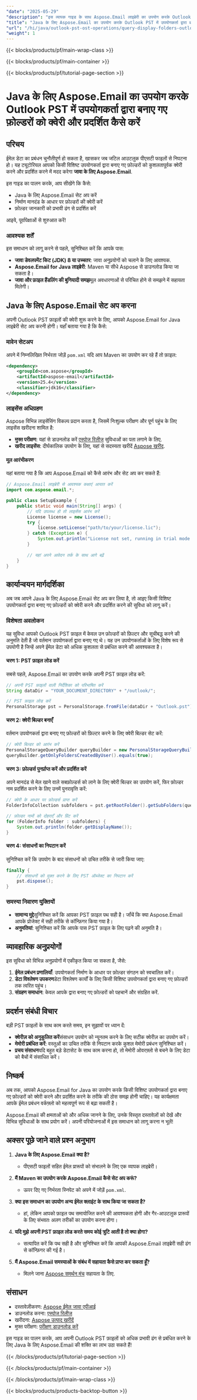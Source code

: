 ```yaml
---
"date": "2025-05-29"
"description": "इस व्यापक गाइड के साथ Aspose.Email लाइब्रेरी का उपयोग करके Outlook PST फ़ाइलों में उपयोगकर्ता-निर्मित फ़ोल्डरों को कुशलतापूर्वक प्रबंधित और क्वेरी करना सीखें।"
"title": "Java के लिए Aspose.Email का उपयोग करके Outlook PST में उपयोगकर्ता द्वारा बनाए गए फ़ोल्डरों को क्वेरी और प्रदर्शित कैसे करें"
"url": "/hi/java/outlook-pst-ost-operations/query-display-folders-outlook-pst-aspose-email-java/"
"weight": 1
---
```


{{< blocks/products/pf/main-wrap-class >}}

{{< blocks/products/pf/main-container >}}

{{< blocks/products/pf/tutorial-page-section >}}
# Java के लिए Aspose.Email का उपयोग करके Outlook PST में उपयोगकर्ता द्वारा बनाए गए फ़ोल्डरों को क्वेरी और प्रदर्शित कैसे करें

## परिचय

ईमेल डेटा का प्रबंधन चुनौतीपूर्ण हो सकता है, खासकर जब जटिल आउटलुक पीएसटी फाइलों से निपटना हो। यह ट्यूटोरियल आपको किसी विशिष्ट उपयोगकर्ता द्वारा बनाए गए फ़ोल्डरों को कुशलतापूर्वक क्वेरी करने और प्रदर्शित करने में मदद करेगा **जावा के लिए Aspose.Email**.

इस गाइड का पालन करके, आप सीखेंगे कि कैसे:
- Java के लिए Aspose.Email सेट अप करें
- निर्माण मानदंड के आधार पर फ़ोल्डरों की क्वेरी करें
- फ़ोल्डर जानकारी को प्रभावी ढंग से प्रदर्शित करें

आइये, पूर्वापेक्षाओं से शुरुआत करें!

### आवश्यक शर्तें

इस समाधान को लागू करने से पहले, सुनिश्चित करें कि आपके पास:
- **जावा डेवलपमेंट किट (JDK) 8 या उच्चतर**: जावा अनुप्रयोगों को चलाने के लिए आवश्यक.
- **Aspose.Email for Java लाइब्रेरी**: Maven या सीधे Aspose से डाउनलोड किया जा सकता है।
- **जावा और फ़ाइल हैंडलिंग की बुनियादी समझ**मूल अवधारणाओं से परिचित होने से समझने में सहायता मिलेगी।

## Java के लिए Aspose.Email सेट अप करना

अपनी Outlook PST फ़ाइलों की क्वेरी शुरू करने के लिए, आपको Aspose.Email for Java लाइब्रेरी सेट अप करनी होगी। यहाँ बताया गया है कि कैसे:

### मावेन सेटअप

अपने में निम्नलिखित निर्भरता जोड़ें `pom.xml` यदि आप Maven का उपयोग कर रहे हैं तो फ़ाइल:

```xml
<dependency>
    <groupId>com.aspose</groupId>
    <artifactId>aspose-email</artifactId>
    <version>25.4</version>
    <classifier>jdk16</classifier>
</dependency>
```

### लाइसेंस अधिग्रहण

Aspose विभिन्न लाइसेंसिंग विकल्प प्रदान करता है, जिसमें निःशुल्क परीक्षण और पूर्ण पहुंच के लिए लाइसेंस खरीदना शामिल है:
- **मुफ्त परीक्षण**: यहां से डाउनलोड करें [एस्पोज रिलीज](https://releases.aspose.com/email/java/) सुविधाओं का पता लगाने के लिए.
- **खरीद लाइसेंस**: दीर्घकालिक उपयोग के लिए, यहां से सदस्यता खरीदें [Aspose खरीद](https://purchase.aspose.com/buy).

#### मूल आरंभीकरण

यहां बताया गया है कि आप Aspose.Email को कैसे आरंभ और सेट अप कर सकते हैं:

```java
// Aspose.Email लाइब्रेरी से आवश्यक कक्षाएं आयात करें
import com.aspose.email.*;

public class SetupExample {
    public static void main(String[] args) {
        // यदि उपलब्ध हो तो लाइसेंस आरंभ करें
        License license = new License();
        try {
            license.setLicense("path/to/your/license.lic");
        } catch (Exception e) {
            System.out.println("License not set, running in trial mode.");
        }
        
        // यहां अपने आवेदन तर्क के साथ आगे बढ़ें
    }
}
```

## कार्यान्वयन मार्गदर्शिका

अब जब आपने Java के लिए Aspose.Email सेट अप कर लिया है, तो आइए किसी विशिष्ट उपयोगकर्ता द्वारा बनाए गए फ़ोल्डरों को क्वेरी करने और प्रदर्शित करने की सुविधा को लागू करें।

### विशेषता अवलोकन

यह सुविधा आपको Outlook PST फ़ाइल में केवल उन फ़ोल्डरों को फ़िल्टर और सूचीबद्ध करने की अनुमति देती है जो वर्तमान उपयोगकर्ता द्वारा बनाए गए थे। यह उन उपयोगकर्ताओं के लिए विशेष रूप से उपयोगी है जिन्हें अपने ईमेल डेटा को अधिक कुशलता से प्रबंधित करने की आवश्यकता है।

#### चरण 1: PST फ़ाइल लोड करें

सबसे पहले, Aspose.Email का उपयोग करके अपनी PST फ़ाइल लोड करें:

```java
// अपनी PST फ़ाइलों वाली निर्देशिका को परिभाषित करें
String dataDir = "YOUR_DOCUMENT_DIRECTORY" + "/outlook/";

// PST फ़ाइल लोड करें
PersonalStorage pst = PersonalStorage.fromFile(dataDir + "Outlook.pst");
```

#### चरण 2: क्वेरी बिल्डर बनाएँ

वर्तमान उपयोगकर्ता द्वारा बनाए गए फ़ोल्डरों को फ़िल्टर करने के लिए क्वेरी बिल्डर सेट करें:

```java
// क्वेरी बिल्डर को आरंभ करें
PersonalStorageQueryBuilder queryBuilder = new PersonalStorageQueryBuilder();
queryBuilder.getOnlyFoldersCreatedByUser().equals(true);
```

#### चरण 3: फ़ोल्डर्स पुनर्प्राप्त करें और प्रदर्शित करें

अपने मानदंड से मेल खाने वाले सबफ़ोल्डर्स को लाने के लिए क्वेरी बिल्डर का उपयोग करें, फिर फ़ोल्डर नाम प्रदर्शित करने के लिए उनमें पुनरावृत्ति करें:

```java
// क्वेरी के आधार पर फ़ोल्डर्स प्राप्त करें
FolderInfoCollection subfolders = pst.getRootFolder().getSubFolders(queryBuilder.getQuery());

// फ़ोल्डर नामों को दोहराएँ और प्रिंट करें
for (FolderInfo folder : subfolders) {
    System.out.println(folder.getDisplayName());
}
```

#### चरण 4: संसाधनों का निपटान करें

सुनिश्चित करें कि उपयोग के बाद संसाधनों को उचित तरीके से जारी किया जाए:

```java
finally {
    // संसाधनों को मुक्त करने के लिए PST ऑब्जेक्ट का निपटान करें
    pst.dispose();
}
```

### समस्या निवारण युक्तियों

- **सामान्य मुद्दे**सुनिश्चित करें कि आपका PST फ़ाइल पथ सही है। जाँचें कि क्या Aspose.Email आपके प्रोजेक्ट में सही तरीके से कॉन्फ़िगर किया गया है।
- **अनुमतियां**: सुनिश्चित करें कि आपके पास PST फ़ाइल के लिए पढ़ने की अनुमति है।

## व्यावहारिक अनुप्रयोगों

इस सुविधा को विभिन्न अनुप्रयोगों में एकीकृत किया जा सकता है, जैसे:
1. **ईमेल प्रबंधन प्रणालियाँ**: उपयोगकर्ता निर्माण के आधार पर फ़ोल्डर संगठन को स्वचालित करें।
2. **डेटा विश्लेषण उपकरण**डेटा विश्लेषण कार्यों के लिए किसी विशिष्ट उपयोगकर्ता द्वारा बनाए गए फ़ोल्डरों तक त्वरित पहुंच।
3. **संग्रहण समाधान**: केवल आपके द्वारा बनाए गए फ़ोल्डरों को पहचानें और संग्रहित करें.

## प्रदर्शन संबंधी विचार

बड़ी PST फ़ाइलों के साथ काम करते समय, इन सुझावों पर ध्यान दें:
- **क्वेरीज़ को अनुकूलित करें**संसाधन उपयोग को न्यूनतम करने के लिए सटीक क्वेरीज़ का उपयोग करें।
- **मेमोरी प्रबंधित करें**: वस्तुओं का उचित तरीके से निपटान करके कुशल मेमोरी प्रबंधन सुनिश्चित करें।
- **प्रचय संसाधन**यदि बहुत बड़े डेटासेट के साथ काम करना हो, तो मेमोरी ओवरफ़्लो से बचने के लिए डेटा को बैचों में संसाधित करें।

## निष्कर्ष

अब तक, आपको Aspose.Email for Java का उपयोग करके किसी विशिष्ट उपयोगकर्ता द्वारा बनाए गए फ़ोल्डरों को क्वेरी करने और प्रदर्शित करने के तरीके की ठोस समझ होनी चाहिए। यह कार्यक्षमता आपके ईमेल प्रबंधन वर्कफ़्लो को महत्वपूर्ण रूप से बढ़ा सकती है।

Aspose.Email की क्षमताओं को और अधिक जानने के लिए, उनके विस्तृत दस्तावेज़ों को देखें और विभिन्न सुविधाओं के साथ प्रयोग करें। अपनी परियोजनाओं में इस समाधान को लागू करना न भूलें!

## अक्सर पूछे जाने वाले प्रश्न अनुभाग

1. **Java के लिए Aspose.Email क्या है?**
   - पीएसटी फाइलों सहित ईमेल प्रारूपों को संभालने के लिए एक व्यापक लाइब्रेरी।
   
2. **मैं Maven का उपयोग करके Aspose.Email कैसे सेट अप करूं?**
   - ऊपर दिए गए निर्भरता स्निपेट को अपने में जोड़ें `pom.xml`.
3. **क्या इस समाधान का उपयोग अन्य ईमेल क्लाइंट के साथ किया जा सकता है?**
   - हां, लेकिन आपको फ़ाइल पथ समायोजित करने की आवश्यकता होगी और गैर-आउटलुक प्रारूपों के लिए संभवतः अलग तरीकों का उपयोग करना होगा।
4. **यदि मुझे अपनी PST फ़ाइल लोड करते समय कोई त्रुटि आती है तो क्या होगा?**
   - सत्यापित करें कि पथ सही है और सुनिश्चित करें कि आपकी Aspose.Email लाइब्रेरी सही ढंग से कॉन्फ़िगर की गई है।
5. **मैं Aspose.Email समस्याओं के संबंध में सहायता कैसे प्राप्त कर सकता हूँ?**
   - मिलने जाना [Aspose समर्थन मंच](https://forum.aspose.com/c/email/10) सहायता के लिए.

## संसाधन

- दस्तावेज़ीकरण: [Aspose ईमेल जावा एपीआई](https://reference.aspose.com/email/java/)
- डाउनलोड करना: [एस्पोज रिलीज](https://releases.aspose.com/email/java/)
- खरीदना: [Aspose उत्पाद खरीदें](https://purchase.aspose.com/buy)
- मुफ्त परीक्षण: [परीक्षण डाउनलोड करें](https://releases.aspose.com/email/java/)

इस गाइड का पालन करके, आप अपनी Outlook PST फ़ाइलों को अधिक प्रभावी ढंग से प्रबंधित करने के लिए Java के लिए Aspose.Email की शक्ति का लाभ उठा सकते हैं!

{{< /blocks/products/pf/tutorial-page-section >}}

{{< /blocks/products/pf/main-container >}}

{{< /blocks/products/pf/main-wrap-class >}}

{{< blocks/products/products-backtop-button >}}